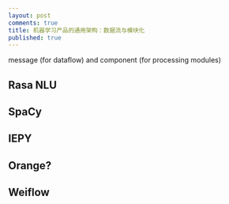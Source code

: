 ```yaml
---
layout: post
comments: true
title: 机器学习产品的通用架构：数据流与模块化
published: true
---
```



message (for dataflow) and component (for processing modules)

## Rasa NLU

## SpaCy

## IEPY

## Orange?

## Weiflow



